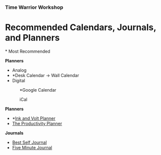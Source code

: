 ### Time Warrior Workshop

# Recommended Calendars, Journals, and Planners

\* Most Recommended

**Planners**
<ul>
<li>Analog</li>
    <li>*Desk Calendar -> Wall Calendar</li>
<li>Digital</li>
    <ul>*Google Calendar</ul>
    <ul>iCal</ul>
</ul>

**Planners**

<ul>
<li>*<a href="https://inkandvolt.com/product/volt-planner/" target="_blank">Ink and Volt Planner</a></li>
<li><a href="https://www.intelligentchange.com/products/the-productivity-planner" target="_blank">The Productivity Planner</a></li>
</ul>

**Journals**

<ul>
<li><a href="https://bestself.co/products/self-journal" target="_blank">Best Self Journal</a></li>
<li><a href="https://www.intelligentchange.com/products/the-five-minute-journal" target="_blank">Five Minute Journal</a></li>
</ul>